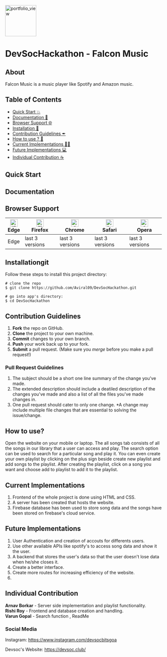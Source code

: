 <img width="100" alt="portfolio_view" src="https://devsoc.club/assets/img/logo.png">

# DevSocHackathon - Falcon Music

## About
Falcon Music is a music player like Spotify and Amazon music.

## Table of Contents
- [Quick Start :boom:](#quick-start)
- [Documentation 🧾](#documentation)
- [Browser Support 🌐](#browser-support)
- [Installation 🐣](#installation)
- [Contribution Guidelines ✒](#contribution-guidelines)
- [How to use ? 📖](#how-to-use)
- [Current Implementations 👨‍💻](#current-implementations)
- [Future Implementations 💻](#future-implementations)
- [Individual Contribution ☕](#individual-contribution)

## Quick Start


## Documentation

## Browser Support
| [<img src="https://raw.githubusercontent.com/alrra/browser-logos/master/src/edge/edge_48x48.png" alt="IE / Edge" width="24px" height="24px" />](http://godban.github.io/browsers-support-badges/)</br>Edge | [<img src="https://raw.githubusercontent.com/alrra/browser-logos/master/src/firefox/firefox_48x48.png" alt="Firefox" width="24px" height="24px" />](http://godban.github.io/browsers-support-badges/)</br>Firefox | [<img src="https://raw.githubusercontent.com/alrra/browser-logos/master/src/chrome/chrome_48x48.png" alt="Chrome" width="24px" height="24px" />](http://godban.github.io/browsers-support-badges/)</br>Chrome | [<img src="https://raw.githubusercontent.com/alrra/browser-logos/master/src/safari/safari_48x48.png" alt="Safari" width="24px" height="24px" />](http://godban.github.io/browsers-support-badges/)</br>Safari | [<img src="https://raw.githubusercontent.com/alrra/browser-logos/master/src/opera/opera_48x48.png" alt="Opera" width="24px" height="24px" />](http://godban.github.io/browsers-support-badges/)</br>Opera |
| --- | --- | --- | --- | --- |
| Edge | last 3 versions | last 3 versions | last 3 versions | last 3 versions |

## Installationgit 

Follow these steps to install this project directory:

```
# clone the repo
$ git clone https://github.com/Aviral09/DevSocHackathon.git

# go into app's directory:
$ cd DevSocHackathon

```

## Contribution Guidelines
1. **Fork** the repo on GitHub.
2. **Clone** the project to your own machine.
3. **Commit** changes to your own branch.
4. **Push** your work back up to your fork.
5. **Submit** a pull request.
(Make sure you *merge* before you make a pull request!)

### Pull Request Guidelines
1. The subject should be a short one line summary of the change you've made.
2. The extended description should include a deatiled description of the changes you've made and also a list of all the files you've made changes in.
3. One pull request should cater to only one change. *A change may include multiple file changes that are essential to solving the issue/change.

## How to use?
Open the website on your mobile or laptop. The all songs tab consists of all the songs in our library that a user can access and play. The search option can be used to search for a particular song and play it. You can even create your own playlist by clicking on the plus sign beside create new playlist and add songs to the playlist. After creating the playlist, click on a song you want and choose add to playlist to add it to the playlist.

## Current Implementations
1. Frontend of the whole project is done using HTML and CSS.
2. A server has been created that hosts the website.
3. Firebase database has been used to store song data and the songs have been stored on firebase's cloud service.

## Future Implementations
1. User Authentication and creation of accouts for differents users.
2. Use other available APIs like spotify's to access song data and show it the user.
3. A backend that stores the user's data so that the user doesn't lose data when he/she closes it.
4. Create a better interface.
5. Create more routes for increasing efficiency of the website.
6. 
## Individual Contribution
**Arnav Borkar** - Server side implementation and playlist functionality.<br />
**Rishi Roy** - Frontend and database creation and handling.<br />
**Varun Gopal** - Search function , ReadMe <br />


### Social Media

Instagram: <https://www.instagram.com/devsocbitsgoa>

Devsoc's Website: <https://devsoc.club/>
